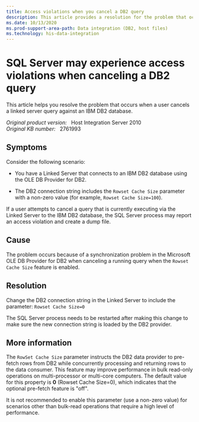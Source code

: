 ```yaml
---
title: Access violations when you cancel a DB2 query
description: This article provides a resolution for the problem that occurs when a user cancels a linked server query against an IBM DB2 database.
ms.date: 10/13/2020
ms.prod-support-area-path: Data integration (DB2, host files)
ms.technology: his-data-integration
---
```

# SQL Server may experience access violations when canceling a DB2 query

This article helps you resolve the problem that occurs when a user cancels a linked server query against an IBM DB2 database.

_Original product version:_ &nbsp; Host Integration Server 2010  
_Original KB number:_ &nbsp; 2761993

## Symptoms

Consider the following scenario:

- You have a Linked Server that connects to an IBM DB2 database using the OLE DB Provider for DB2.

- The DB2 connection string includes the `Rowset Cache Size` parameter with a non-zero value (for example, `Rowset Cache Size=100`).

If a user attempts to cancel a query that is currently executing via the Linked Server to the IBM DB2 database, the SQL Server process may report an access violation and create a dump file.

## Cause

The problem occurs because of a synchronization problem in the Microsoft OLE DB Provider for DB2 when canceling a running query when the `Rowset Cache Size` feature is enabled.

## Resolution

Change the DB2 connection string in the Linked Server to include the parameter: `Rowset Cache Size=0`

The SQL Server process needs to be restarted after making this change to make sure the new connection string is loaded by the DB2 provider.

## More information

The `RowSet Cache Size` parameter instructs the DB2 data provider to pre-fetch rows from DB2 while concurrently processing and returning rows to the data consumer. This feature may improve performance in bulk read-only operations on multi-processor or multi-core computers. The default value for this property is **0** (Rowset Cache Size=0), which indicates that the optional pre-fetch feature is "off".

It is not recommended to enable this parameter (use a non-zero value) for scenarios other than bulk-read operations that require a high level of performance.
